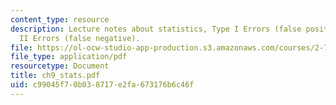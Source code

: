 ```yaml
---
content_type: resource
description: Lecture notes about statistics, Type I Errors (false positive), and Type
  II Errors (false negative).
file: https://ol-ocw-studio-app-production.s3.amazonaws.com/courses/2-782j-design-of-medical-devices-and-implants-spring-2006/c99045f70b038717e2fa673176b6c46f_ch9_stats.pdf
file_type: application/pdf
resourcetype: Document
title: ch9_stats.pdf
uid: c99045f7-0b03-8717-e2fa-673176b6c46f
---
```

